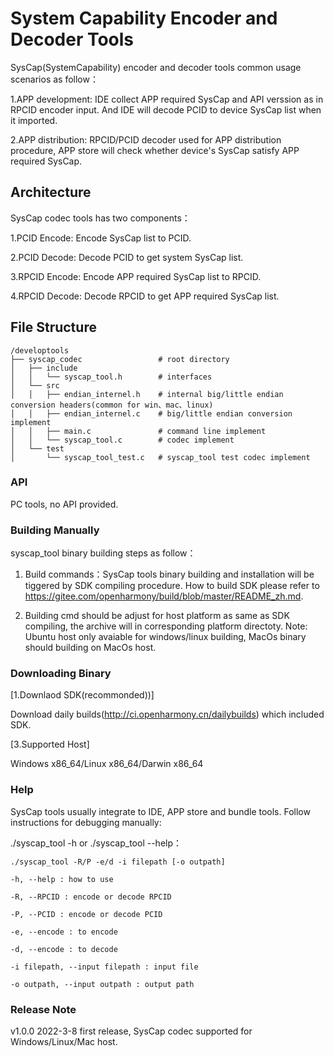 # System Capability Encoder and Decoder Tools

SysCap(SystemCapability) encoder and decoder tools common usage scenarios as follow：

1.APP development: IDE collect APP required SysCap and API verssion as in RPCID encoder input. And IDE will decode PCID to device SysCap list when it imported.

2.APP distribution: RPCID/PCID decoder used for APP distribution procedure, APP store will check whether device's SysCap satisfy APP required SysCap.

## Architecture

SysCap codec tools has two components：

1.PCID Encode: Encode SysCap list to PCID.

2.PCID Decode: Decode PCID to get system SysCap list.

3.RPCID Encode: Encode APP required SysCap list to RPCID.

4.RPCID Decode: Decode RPCID to get APP required SysCap list.

## File Structure

```
/developtools
├── syscap_codec                 # root directory
│   ├── include
│   │   └── syscap_tool.h        # interfaces
│   └── src
│   │   ├── endian_internel.h    # internal big/little endian conversion headers(common for win、mac、linux)
│   │   ├── endian_internel.c    # big/little endian conversion implement
│   │   ├── main.c               # command line implement
│   │   └── syscap_tool.c        # codec implement
│   └── test 
│       └── syscap_tool_test.c   # syscap_tool test codec implement
```

### API

PC tools, no API provided.

### Building Manually

syscap_tool binary building steps as follow：

1. Build commands：SysCap tools binary building and installation will be tiggered by SDK compiling procedure. How to build SDK please refer to https://gitee.com/openharmony/build/blob/master/README_zh.md.

2. Building cmd should be adjust for host platform as same as SDK compiling, the archive will in corresponding platform directoty. Note: Ubuntu host only avaiable for windows/linux building, MacOs binary should building on MacOs host.

### Downloading Binary

[1.Downlaod SDK(recommonded))]

Download daily builds(http://ci.openharmony.cn/dailybuilds) which included SDK.

[3.Supported Host]

Windows x86_64/Linux x86_64/Darwin x86_64

### Help

SysCap tools usually integrate to IDE, APP store and bundle tools. Follow instructions for debugging manually:

./syscap_tool -h or ./syscap_tool --help：
```
./syscap_tool -R/P -e/d -i filepath [-o outpath]

-h, --help : how to use

-R, --RPCID : encode or decode RPCID

-P, --PCID : encode or decode PCID

-e, --encode : to encode

-d, --encode : to decode

-i filepath, --input filepath : input file

-o outpath, --input outpath : output path
```

### Release Note

v1.0.0 2022-3-8 first release, SysCap codec supported for Windows/Linux/Mac host.